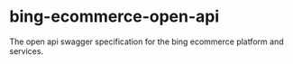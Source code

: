 # bing-ecommerce-open-api
The open api swagger specification for the bing ecommerce platform and services.
